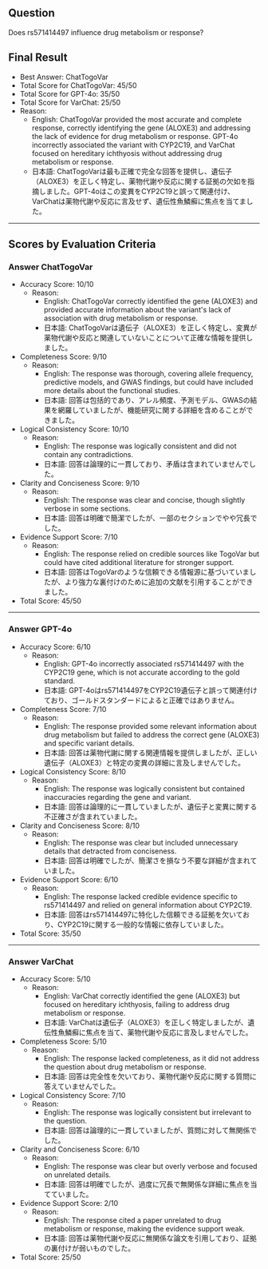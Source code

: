 ## Question

Does rs571414497 influence drug metabolism or response?

## Final Result

- Best Answer: ChatTogoVar
- Total Score for ChatTogoVar: 45/50
- Total Score for GPT-4o: 35/50
- Total Score for VarChat: 25/50
- Reason:
  - English: ChatTogoVar provided the most accurate and complete response, correctly identifying the gene (ALOXE3) and addressing the lack of evidence for drug metabolism or response. GPT-4o incorrectly associated the variant with CYP2C19, and VarChat focused on hereditary ichthyosis without addressing drug metabolism or response.
  - 日本語: ChatTogoVarは最も正確で完全な回答を提供し、遺伝子（ALOXE3）を正しく特定し、薬物代謝や反応に関する証拠の欠如を指摘しました。GPT-4oはこの変異をCYP2C19と誤って関連付け、VarChatは薬物代謝や反応に言及せず、遺伝性魚鱗癬に焦点を当てました。

---

## Scores by Evaluation Criteria

### Answer ChatTogoVar
- Accuracy Score: 10/10
  - Reason: 
    - English: ChatTogoVar correctly identified the gene (ALOXE3) and provided accurate information about the variant's lack of association with drug metabolism or response.
    - 日本語: ChatTogoVarは遺伝子（ALOXE3）を正しく特定し、変異が薬物代謝や反応と関連していないことについて正確な情報を提供しました。
- Completeness Score: 9/10
  - Reason: 
    - English: The response was thorough, covering allele frequency, predictive models, and GWAS findings, but could have included more details about the functional studies.
    - 日本語: 回答は包括的であり、アレル頻度、予測モデル、GWASの結果を網羅していましたが、機能研究に関する詳細を含めることができました。
- Logical Consistency Score: 10/10
  - Reason: 
    - English: The response was logically consistent and did not contain any contradictions.
    - 日本語: 回答は論理的に一貫しており、矛盾は含まれていませんでした。
- Clarity and Conciseness Score: 9/10
  - Reason: 
    - English: The response was clear and concise, though slightly verbose in some sections.
    - 日本語: 回答は明確で簡潔でしたが、一部のセクションでやや冗長でした。
- Evidence Support Score: 7/10
  - Reason: 
    - English: The response relied on credible sources like TogoVar but could have cited additional literature for stronger support.
    - 日本語: 回答はTogoVarのような信頼できる情報源に基づいていましたが、より強力な裏付けのために追加の文献を引用することができました。
- Total Score: 45/50

---

### Answer GPT-4o
- Accuracy Score: 6/10
  - Reason: 
    - English: GPT-4o incorrectly associated rs571414497 with the CYP2C19 gene, which is not accurate according to the gold standard.
    - 日本語: GPT-4oはrs571414497をCYP2C19遺伝子と誤って関連付けており、ゴールドスタンダードによると正確ではありません。
- Completeness Score: 7/10
  - Reason: 
    - English: The response provided some relevant information about drug metabolism but failed to address the correct gene (ALOXE3) and specific variant details.
    - 日本語: 回答は薬物代謝に関する関連情報を提供しましたが、正しい遺伝子（ALOXE3）と特定の変異の詳細に言及しませんでした。
- Logical Consistency Score: 8/10
  - Reason: 
    - English: The response was logically consistent but contained inaccuracies regarding the gene and variant.
    - 日本語: 回答は論理的に一貫していましたが、遺伝子と変異に関する不正確さが含まれていました。
- Clarity and Conciseness Score: 8/10
  - Reason: 
    - English: The response was clear but included unnecessary details that detracted from conciseness.
    - 日本語: 回答は明確でしたが、簡潔さを損なう不要な詳細が含まれていました。
- Evidence Support Score: 6/10
  - Reason: 
    - English: The response lacked credible evidence specific to rs571414497 and relied on general information about CYP2C19.
    - 日本語: 回答はrs571414497に特化した信頼できる証拠を欠いており、CYP2C19に関する一般的な情報に依存していました。
- Total Score: 35/50

---

### Answer VarChat
- Accuracy Score: 5/10
  - Reason: 
    - English: VarChat correctly identified the gene (ALOXE3) but focused on hereditary ichthyosis, failing to address drug metabolism or response.
    - 日本語: VarChatは遺伝子（ALOXE3）を正しく特定しましたが、遺伝性魚鱗癬に焦点を当て、薬物代謝や反応に言及しませんでした。
- Completeness Score: 5/10
  - Reason: 
    - English: The response lacked completeness, as it did not address the question about drug metabolism or response.
    - 日本語: 回答は完全性を欠いており、薬物代謝や反応に関する質問に答えていませんでした。
- Logical Consistency Score: 7/10
  - Reason: 
    - English: The response was logically consistent but irrelevant to the question.
    - 日本語: 回答は論理的に一貫していましたが、質問に対して無関係でした。
- Clarity and Conciseness Score: 6/10
  - Reason: 
    - English: The response was clear but overly verbose and focused on unrelated details.
    - 日本語: 回答は明確でしたが、過度に冗長で無関係な詳細に焦点を当てていました。
- Evidence Support Score: 2/10
  - Reason: 
    - English: The response cited a paper unrelated to drug metabolism or response, making the evidence support weak.
    - 日本語: 回答は薬物代謝や反応に無関係な論文を引用しており、証拠の裏付けが弱いものでした。
- Total Score: 25/50